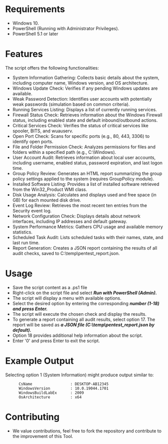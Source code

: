 
# Requirements

- Windows 10.
- PowerShell (Running with Administrator Privileges).
- PowerShell 5.1 or later

# Features

The script offers the following functionalities:

- System Information Gathering: Collects basic details about the system, including computer name, Windows version, and OS architecture.
- Windows Update Check: Verifies if any pending Windows updates are available.
- Weak Password Detection: Identifies user accounts with potentially weak passwords (simulation based on common criteria).
- Running Services Listing: Displays a list of currently running services.
- Firewall Status Check: Retrieves information about the Windows Firewall status, including enabled state and default inbound/outbound actions.
- Critical Services Check: Verifies the status of critical services like spooler, BITS, and wuauserv.
- Open Port Check: Scans for specific ports (e.g., 80, 443, 3306) to identify open ports.
- File and Folder Permission Check: Analyzes permissions for files and folders within a specified path (e.g., C:\Windows).
- User Account Audit: Retrieves information about local user accounts, including username, enabled status, password expiration, and last logon time.
- Group Policy Review: Generates an HTML report summarizing the group policy settings applied to the system (requires GroupPolicy module).
- Installed Software Listing: Provides a list of installed software retrieved from the Win32_Product WMI class.
- Disk Usage Analysis: Calculates and displays used and free space (in GB) for each mounted disk drive.
- Event Log Review: Retrieves the most recent ten entries from the Security event log.
- Network Configuration Check: Displays details about network interfaces, including IP addresses and default gateway.
- System Performance Metrics: Gathers CPU usage and available memory statistics.
- Scheduled Task Audit: Lists scheduled tasks with their names, state, and last run time.
- Report Generation: Creates a JSON report containing the results of all audit checks, saved to C:\temp\pentest_report.json.

# Usage

- Save the script content as a .ps1 file 
- Right-click on the script file and select ***Run with PowerShell (Admin).***
- The script will display a menu with available options.
- Select the desired option by entering the corresponding ***number (1-18) and press Enter.***
- The script will execute the chosen check and display the results.
- To generate a report containing all audit results, select option 17. The report will be saved as ***a JSON file (C:\temp\pentest_report.json by default).***
- Option 18 provides additional help information about the script.
- Enter '0' and press Enter to exit the script.

# Example Output

Selecting option 1 (System Information) might produce output similar to:

          CsName                 : DESKTOP-AB12345
          WindowsVersion         : 10.0.19044.1701
          WindowsBuildLabEx      : 2009
          OsArchitecture         : x64

# Contributing

- We value contributions, feel free to fork the repository and contribute to the improvement of this Tool.
